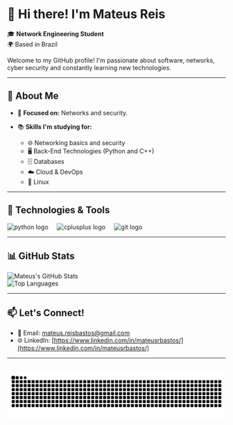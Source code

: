 # 👋 Hi there! I'm Mateus Reis  

🎓 **Network Engineering Student**  
🌍 Based in Brazil  

Welcome to my GitHub profile! I'm passionate about software, networks, cyber security and constantly learning new technologies.  

---

## 🌟 About Me  
- 🎯 **Focused on:** Networks and security.

- 📚 **Skills I'm studying for:**  
  - 🌐 Networking basics and security  
  - 🖥️ Back-End Technologies (Python and C++)  
  - 🗄️ Databases
  - ☁️ Cloud & DevOps
  - 🐧 Linux
---


## 🚀 Technologies & Tools  

<div align="left">
  <img src="https://cdn.jsdelivr.net/gh/devicons/devicon/icons/python/python-original.svg" height="30" alt="python logo"  />
  <img width="12" />
  <img src="https://cdn.jsdelivr.net/gh/devicons/devicon/icons/cplusplus/cplusplus-original.svg" height="30" alt="cplusplus logo"  />
  <img width="12" />
  <img src="https://cdn.jsdelivr.net/gh/devicons/devicon/icons/git/git-original.svg" height="30" alt="git logo"  />
  <img width="12" />
</div>


---

## 📊 GitHub Stats  

![Mateus's GitHub Stats](https://github-readme-stats.vercel.app/api?username=mateusrb6&show_icons=true&theme=radical)  
![Top Languages](https://github-readme-stats.vercel.app/api/top-langs/?username=mateusrb6&layout=compact&theme=radical)  


---

## 📫 Let's Connect!  
- 📧 Email: mateus.reisbastos@gmail.com  
- 🌐 LinkedIn: [https://www.linkedin.com/in/mateusrbastos/](https://www.linkedin.com/in/mateusrbastos/)  

---

<br clear="both">

<img src="https://raw.githubusercontent.com/mateusrb6/mateusrb6/output/snake.svg" alt="Snake animation" />

